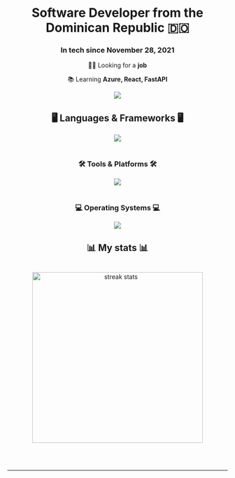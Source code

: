 <h1 align="center">
    Software Developer from the Dominican Republic 🇩🇴
</h1>
<h3 align="center">In tech since November 28, 2021</h3>
<div align="center">

   🧑‍💻 Looking for a **job**
    
   📚 Learning **Azure, React, FastAPI**
</div>
<div align="center"> 
  <a href="mailto:bpichardo@softkitacademy.com">
    <img src="https://img.shields.io/badge/Gmail-333333?style=for-the-badge&logo=gmail&logoColor=red" />
  </a>
</div>

<h2 align="center">🖥️ Languages & Frameworks 🖥️</h2>
<div align="center">
    <img src="https://skillicons.dev/icons?i=python,javascript,html,css"/><br><br>
    <h3 align="center">🛠️ Tools & Platforms 🛠️</h3>
    <img src="https://skillicons.dev/icons?i=flask,supabase,postgresql,git,docker,cloudflare,figma" /><br><br>
    <h3 align="center">💻 Operating Systems 💻</h3>
    <img src="https://skillicons.dev/icons?i=linux,arch,apple" />
</div>

<h2 align="center">📊 My stats 📊</h2>
<br>
<div align=center>
  <img width=390 src="https://github-readme-stats.vercel.app/api?username=EssEnemiGz&theme=tokyonight" alt="streak stats"/>
</div>

<br/><br/>

<hr/>

<br/>


